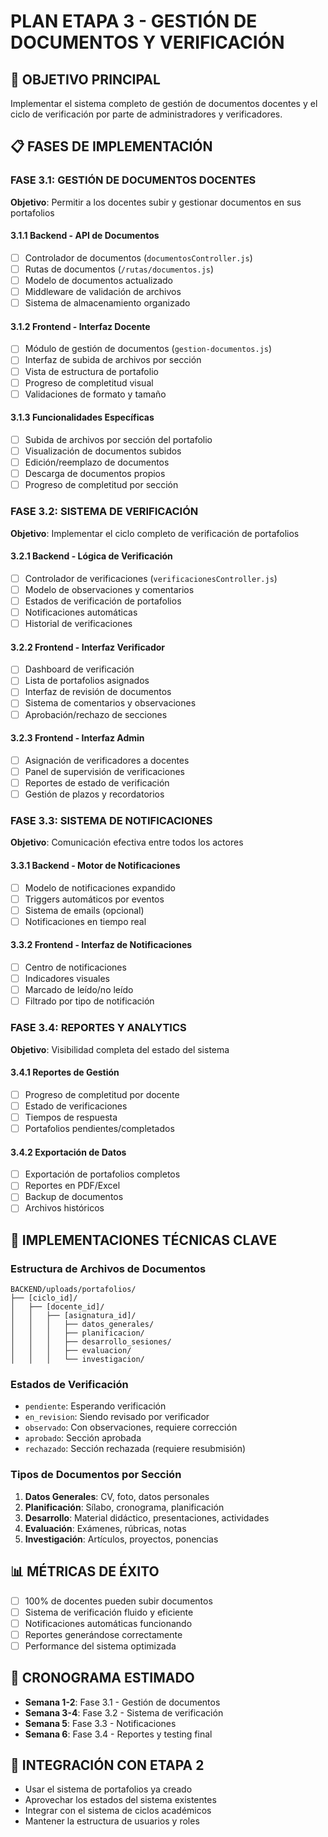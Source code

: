 # PLAN ETAPA 3 - GESTIÓN DE DOCUMENTOS Y VERIFICACIÓN

## 🎯 OBJETIVO PRINCIPAL
Implementar el sistema completo de gestión de documentos docentes y el ciclo de verificación por parte de administradores y verificadores.

## 📋 FASES DE IMPLEMENTACIÓN

### FASE 3.1: GESTIÓN DE DOCUMENTOS DOCENTES
**Objetivo**: Permitir a los docentes subir y gestionar documentos en sus portafolios

#### 3.1.1 Backend - API de Documentos
- [ ] Controlador de documentos (`documentosController.js`)
- [ ] Rutas de documentos (`/rutas/documentos.js`)
- [ ] Modelo de documentos actualizado
- [ ] Middleware de validación de archivos
- [ ] Sistema de almacenamiento organizado

#### 3.1.2 Frontend - Interfaz Docente
- [ ] Módulo de gestión de documentos (`gestion-documentos.js`)
- [ ] Interfaz de subida de archivos por sección
- [ ] Vista de estructura de portafolio
- [ ] Progreso de completitud visual
- [ ] Validaciones de formato y tamaño

#### 3.1.3 Funcionalidades Específicas
- [ ] Subida de archivos por sección del portafolio
- [ ] Visualización de documentos subidos
- [ ] Edición/reemplazo de documentos
- [ ] Descarga de documentos propios
- [ ] Progreso de completitud por sección

### FASE 3.2: SISTEMA DE VERIFICACIÓN
**Objetivo**: Implementar el ciclo completo de verificación de portafolios

#### 3.2.1 Backend - Lógica de Verificación
- [ ] Controlador de verificaciones (`verificacionesController.js`)
- [ ] Modelo de observaciones y comentarios
- [ ] Estados de verificación de portafolios
- [ ] Notificaciones automáticas
- [ ] Historial de verificaciones

#### 3.2.2 Frontend - Interfaz Verificador
- [ ] Dashboard de verificación
- [ ] Lista de portafolios asignados
- [ ] Interfaz de revisión de documentos
- [ ] Sistema de comentarios y observaciones
- [ ] Aprobación/rechazo de secciones

#### 3.2.3 Frontend - Interfaz Admin
- [ ] Asignación de verificadores a docentes
- [ ] Panel de supervisión de verificaciones
- [ ] Reportes de estado de verificación
- [ ] Gestión de plazos y recordatorios

### FASE 3.3: SISTEMA DE NOTIFICACIONES
**Objetivo**: Comunicación efectiva entre todos los actores

#### 3.3.1 Backend - Motor de Notificaciones
- [ ] Modelo de notificaciones expandido
- [ ] Triggers automáticos por eventos
- [ ] Sistema de emails (opcional)
- [ ] Notificaciones en tiempo real

#### 3.3.2 Frontend - Interfaz de Notificaciones
- [ ] Centro de notificaciones
- [ ] Indicadores visuales
- [ ] Marcado de leído/no leído
- [ ] Filtrado por tipo de notificación

### FASE 3.4: REPORTES Y ANALYTICS
**Objetivo**: Visibilidad completa del estado del sistema

#### 3.4.1 Reportes de Gestión
- [ ] Progreso de completitud por docente
- [ ] Estado de verificaciones
- [ ] Tiempos de respuesta
- [ ] Portafolios pendientes/completados

#### 3.4.2 Exportación de Datos
- [ ] Exportación de portafolios completos
- [ ] Reportes en PDF/Excel
- [ ] Backup de documentos
- [ ] Archivos históricos

## 🔧 IMPLEMENTACIONES TÉCNICAS CLAVE

### Estructura de Archivos de Documentos
```
BACKEND/uploads/portafolios/
├── [ciclo_id]/
│   ├── [docente_id]/
│   │   ├── [asignatura_id]/
│   │   │   ├── datos_generales/
│   │   │   ├── planificacion/
│   │   │   ├── desarrollo_sesiones/
│   │   │   ├── evaluacion/
│   │   │   └── investigacion/
```

### Estados de Verificación
- `pendiente`: Esperando verificación
- `en_revision`: Siendo revisado por verificador
- `observado`: Con observaciones, requiere corrección
- `aprobado`: Sección aprobada
- `rechazado`: Sección rechazada (requiere resubmisión)

### Tipos de Documentos por Sección
1. **Datos Generales**: CV, foto, datos personales
2. **Planificación**: Sílabo, cronograma, planificación
3. **Desarrollo**: Material didáctico, presentaciones, actividades
4. **Evaluación**: Exámenes, rúbricas, notas
5. **Investigación**: Artículos, proyectos, ponencias

## 📊 MÉTRICAS DE ÉXITO
- [ ] 100% de docentes pueden subir documentos
- [ ] Sistema de verificación fluido y eficiente
- [ ] Notificaciones automáticas funcionando
- [ ] Reportes generándose correctamente
- [ ] Performance del sistema optimizada

## 🚀 CRONOGRAMA ESTIMADO
- **Semana 1-2**: Fase 3.1 - Gestión de documentos
- **Semana 3-4**: Fase 3.2 - Sistema de verificación  
- **Semana 5**: Fase 3.3 - Notificaciones
- **Semana 6**: Fase 3.4 - Reportes y testing final

## 🔄 INTEGRACIÓN CON ETAPA 2
- Usar el sistema de portafolios ya creado
- Aprovechar los estados del sistema existentes
- Integrar con el sistema de ciclos académicos
- Mantener la estructura de usuarios y roles 